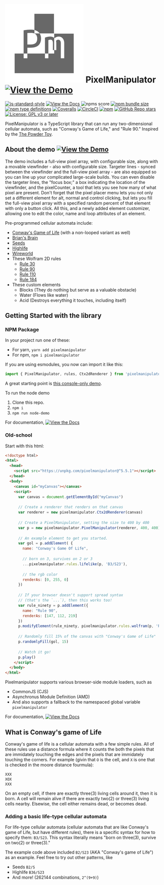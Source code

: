 # ![PixelManipulator logo](media/pixelmanipulator_logo.svg) PixelManipulator [![View the Demo][vtdsvg]][the demo]

[![js-standard-style][standard svg]](http://standardjs.com)
[![View the Docs][vtdosvg]][the docs]
![npms score](https://badges.npms.io/pixelmanipulator.svg)
[![npm bundle size](https://img.shields.io/bundlephobia/minzip/pixelmanipulator)](https://bundlephobia.com/package/pixelmanipulator)
[![npm type definitions](https://img.shields.io/npm/types/pixelmanipulator?logo=typescript&logoColor=white&color=3178c6)](https://www.typescriptlang.org)
[![Coveralls](https://img.shields.io/coveralls/github/Lazerbeak12345/pixelmanipulator?logo=coveralls)](https://coveralls.io/github/Lazerbeak12345/pixelmanipulator?branch=master)
[![CircleCI](https://img.shields.io/circleci/build/github/Lazerbeak12345/pixelmanipulator/master?logo=circleci)](https://app.circleci.com/pipelines/github/Lazerbeak12345/pixelmanipulator?branch=master)
[![npm](https://img.shields.io/npm/v/pixelmanipulator?logo=npm&color=ea2039)](https://www.npmjs.com/package/pixelmanipulator)
[![GitHub Repo stars](https://img.shields.io/github/stars/lazerbeak12345/pixelmanipulator?color=0969da&logo=github)](https://github.com/Lazerbeak12345/pixelmanipulator)
[![License: GPL v3 or later](https://img.shields.io/badge/Licence-GPLv3%20or%20later-bd0000.svg)](https://www.gnu.org/licenses/gpl-3.0)

PixelManipulator is a TypeScript library that can run any two-dimensional
cellular automata, such as "Conway's Game of Life," and "Rule 90." Inspired by the
[The Powder Toy](https://powdertoy.co.uk/).

[repo]: https://github.com/lazerbeak12345/pixelmanipulator
[the demo]: https://lazerbeak12345.github.io/pixelmanipulator/pixelmanipulator.html
[vtdsvg]: https://img.shields.io/badge/view-the_demo-green.svg
[the docs]: https://lazerbeak12345.github.io/pixelmanipulator/modules.html
[vtdosvg]: https://img.shields.io/badge/view-the_docs-informational.svg
[standard svg]: https://img.shields.io/badge/code%20style-standard-brightgreen.svg

## About the demo [![View the Demo][vtdsvg]][the demo]

The demo includes a full-view pixel array, with configurable size, along with a
movable viewfinder - also with configurable size. Targeter lines - synced
between the viewfinder and the full-view pixel array - are also equipped so you
can line up your complicated large-scale builds. You can even disable the
targeter lines, the "focus box;" a box indicating the location of the
viewfinder, and the pixelCounter, a tool that lets you see how many of what
pixel are present. Don't forget that the pixel placer menu lets you not only
set a different element for alt, normal and control clicking, but lets you fill
the full-view pixel array with a specified random percent of that element with
only a button click. All this, and a newly added element customizer, allowing
one to edit the color, name and loop attributes of an element.

Pre-programmed cellular automata include:

- [Conway's Game of Life](https://en.wikipedia.org/wiki/Conway%27s_Game_of_Life) (with a non-looped variant as well)
- [Brian's Brain](https://en.wikipedia.org/wiki/Brian%27s_Brain)
- [Seeds](https://en.wikipedia.org/wiki/Seeds_%28cellular_automaton%29)
- [Highlife](https://en.wikipedia.org/wiki/Highlife_%28cellular_automaton%29)
- [Wireworld](https://en.wikipedia.org/wiki/Wireworld)
- These Wolfram 2D rules
  - [Rule 30](https://en.wikipedia.org/wiki/Rule_30)
  - [Rule 90](https://en.wikipedia.org/wiki/Rule_90)
  - [Rule 110](https://en.wikipedia.org/wiki/Rule_110)
  - [Rule 184](https://en.wikipedia.org/wiki/Rule_184)
- These custom elements
  - Blocks (They do nothing but serve as a valuable obstacle)
  - Water (Flows like water)
  - Acid (Destroys everything it touches, including itself)

## Getting Started with the library

### NPM Package

In your project run one of these:

- For yarn, `yarn add pixelmanipulator`
- For npm, `npm i pixelmanipulator`

If you are using esmodules, you now can import it like this:

```ts
import { PixelManipulator, rules, Ctx2dRenderer } from 'pixelmanipulator'
```

A great starting point is [this console-only demo][console demo].

To run the node demo

1. Clone this repo.
2. `npm i`
3. `npm run node-demo`

For documentation, [![View the Docs][vtdosvg]][the docs]

[console demo]: https://github.com/Lazerbeak12345/pixelmanipulator/blob/master/src/node-demo/index.ts

### Old-school

Start with this html:

```html
<!doctype html>
<html>
  <head>
    <script src="https://unpkg.com/pixelmanipulator@^5.5.1"></script>
  </head>
  <body>
    <canvas id="myCanvas"></canvas>
    <script>
      var canvas = document.getElementById("myCanvas")

      // Create a renderer that renders on that canvas
      var renderer = new pixelmanipulator.Ctx2dRenderer(canvas)

      // Create a PixelManipulator, setting the size to 400 by 400
      var p = new pixelmanipulator.PixelManipulator(renderer, 400, 400)

      // An example element to get you started.
      var gol = p.addElement( {
        name: "Conway's Game Of Life",

        // born on 3, survives on 2 or 3
        ...pixelmanipulator.rules.lifelike(p, 'B3/S23'),

        // the rgb color
        renderAs: [0, 255, 0]
      })

      // If your browser doesn't support spread syntax
      // (that's the `...`), then this works too!
      var rule_ninety = p.addElement({
        name: "Rule 90",
        renderAs: [147, 112, 219]
      })
      p.modifyElement(rule_ninety, pixelmanipulator.rules.wolfram(p, 'Rule 90'))

      // Randomly fill 15% of the canvas with "Conway's Game of Life"
      p.randomlyFill(gol, 15)

      // Watch it go!
      p.play()
    </script>
  </body>
</html>
```

Pixelmanipulator supports various browser-side module loaders, such as

- CommonJS (CJS)
- Asynchronus Module Definition (AMD)
- And also supports a fallback to the namespaced global variable
  `pixelmanipulator`

For documentation, [![View the Docs][vtdosvg]][the docs]

## What is Conway's game of Life

Conway's game of life is a cellular automata with a few simple rules.
All of these rules use a distance formula where it counts the both the pixels
that are immidately touching the edges and the pixels that are immidately
touching the corners.
For example (givin that `O` is the cell, and `X` is one that is checked in the
moore distance fourmula):

    XXX
    XOX
    XXX

On an empty cell, if there are exactly three(3) living cells around it, then it
is born.
A cell will remain alive if there are exactly two(2) or three(3) living cells
nearby.
Elsewise, the cell either remains dead, or becomes dead.

### Adding a basic life-type cellular automata

For life-type cellular automata (cellular automata that are like Conway's game
of Life, but have different rules), there is a specific syntax for how to
specify them: `B3/S23`. This syntax literally means "born on three(3), survive
on two(2) or three(3)."

The example code above included `B2/S23` (AKA "Conway's game of Life") as an example. Feel free to try out other patterns, like

- Seeds `B2/S`
- Highlife `B36/S23`
- And more! (262144 combinations, `2^(9+9)`)

